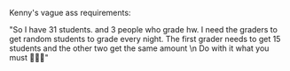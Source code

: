 Kenny's vague ass requirements:

"So I have 31 students. and 3 people who grade hw. I need the graders to get random students to grade every night.
The first grader needs to get 15 students and the other two get the same amount \n
Do with it what you must 🤷🏽‍♂️" 
